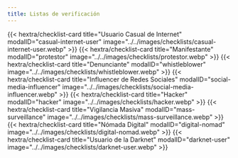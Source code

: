 ```yaml
---
title: Listas de verificación
---
```

<div class="checklist-grid">
    {{< hextra/checklist-card title="Usuario Casual de Internet" modalID="casual-internet-user" image="../../images/checklists/casual-internet-user.webp" >}}
    {{< hextra/checklist-card title="Manifestante" modalID="protestor" image="../../images/checklists/protestor.webp" >}}
    {{< hextra/checklist-card title="Denunciante" modalID="whistleblower" image="../../images/checklists/whistleblower.webp" >}}
    {{< hextra/checklist-card title="Influencer de Redes Sociales" modalID="social-media-influencer" image="../../images/checklists/social-media-influencer.webp" >}}
    {{< hextra/checklist-card title="Hacker" modalID="hacker" image="../../images/checklists/hacker.webp" >}}
    {{< hextra/checklist-card title="Vigilancia Masiva" modalID="mass-surveillance" image="../../images/checklists/mass-surveillance.webp" >}}
    {{< hextra/checklist-card title="Nómada Digital" modalID="digital-nomad" image="../../images/checklists/digital-nomad.webp" >}}
    {{< hextra/checklist-card title="Usuario de la Darknet" modalID="darknet-user" image="../../images/checklists/darknet-user.webp" >}}
</div>